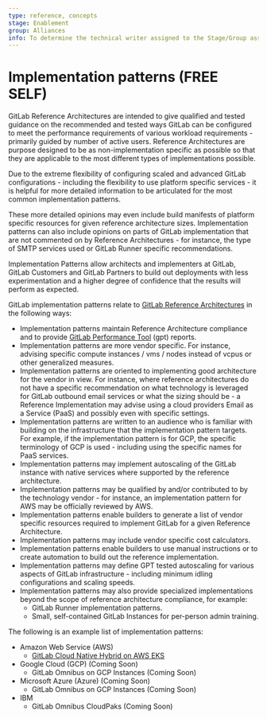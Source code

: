 ```yaml
---
type: reference, concepts
stage: Enablement
group: Alliances
info: To determine the technical writer assigned to the Stage/Group associated with this page, see https://about.gitlab.com/handbook/engineering/ux/technical-writing/#assignments
---
```


# Implementation patterns **(FREE SELF)**

GitLab Reference Architectures are intended to give qualified and tested guidance on the recommended and tested ways GitLab can be configured to meet the performance requirements of various workload requirements - primarily guided by number of active users. Reference Architectures are purpose designed to be as non-implementation specific as possible so that they are applicable to the most different types of implementations possible.

Due to the extreme flexibility of configuring scaled and advanced GitLab configurations - including the flexibility to use platform specific services - it is helpful for more detailed information to be articulated for the most common implementation patterns.

These more detailed opinions may even include build manifests of platform specific resources for given reference architecture sizes. Implementation patterns can also include opinions on parts of GitLab implementation that are not commented on by Reference Architectures - for instance, the type of SMTP services used or GitLab Runner specific recommendations.

Implementation Patterns allow architects and implementers at GitLab, GitLab Customers and GitLab Partners to build out deployments with less experimentation and a higher degree of confidence that the results will perform as expected.

GitLab implementation patterns relate to [GitLab Reference Architectures](../reference_architectures/index.md) in the following ways:

- Implementation patterns maintain Reference Architecture compliance and to provide [GitLab Performance Tool](https://gitlab.com/gitlab-org/quality/performance) (gpt) reports.
- Implementation patterns are more vendor specific. For instance, advising specific compute instances / vms / nodes instead of vcpus or other generalized measures.
- Implementation patterns are oriented to implementing good architecture for the vendor in view.  For instance, where reference architectures do not have a specific recommendation on what technology is leveraged for GitLab outbound email services or what the sizing should be - a Reference Implementation may advise using a cloud providers Email as a Service (PaaS) and possibly even with specific settings.
- Implementation patterns are written to an audience who is familiar with building on the infrastructure that the implementation pattern targets.  For example, if the implementation pattern is for GCP, the specific terminology of GCP is used - including using the specific names for PaaS services.
- Implementation patterns may implement autoscaling of the GitLab instance with native services where supported by the reference architecture.
- Implementation patterns may be qualified by and/or contributed to by the technology vendor - for instance, an implementation pattern for AWS may be officially reviewed by AWS.
- Implementation patterns enable builders to generate a list of vendor specific resources required to implement GitLab for a given Reference Architecture.
- Implementation patterns may include vendor specific cost calculators.
- Implementation patterns enable builders to use manual instructions or to create automation to build out the reference implementation.
- Implementation patterns may define GPT tested autoscaling for various aspects of GitLab infrastructure - including minimum idling configurations and scaling speeds.
- Implementation patterns may also provide specialized implementations beyond the scope of reference architecture compliance, for example:
  - GitLab Runner implementation patterns.
  - Small, self-contained GitLab Instances for per-person admin training.

The following is an example list of implementation patterns:

- Amazon Web Service (AWS)
  - [GitLab Cloud Native Hybrid on AWS EKS](./AWS/index.md)
- Google Cloud (GCP) (Coming Soon)
  - GitLab Omnibus on GCP Instances (Coming Soon)
- Microsoft Azure (Azure) (Coming Soon)
  - GitLab Omnibus on GCP Instances (Coming Soon)
- IBM 
  - GitLab Omnibus CloudPaks  (Coming Soon)